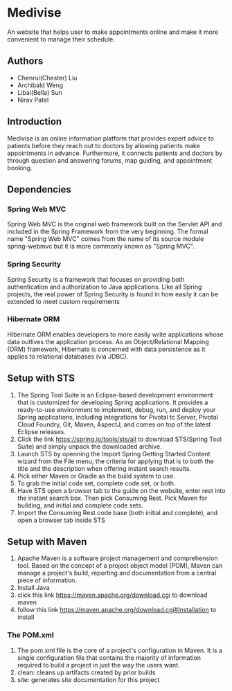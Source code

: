 # Medivise
An website that helps user to make appointments online and make it more convenient to manage their schedule.

## Authors

* Chenrui(Chester) Liu
* Archibald Weng 
* Libai(Bella) Sun
* Nirav Patel

## Introduction
Medivise is an online information platform that provides expert advice to patients before they reach out to doctors by allowing patients make appointments in advance. Furthermore, it connects patients and doctors by through question and answering forums, map guiding, and appointment booking.

## Dependencies
### Spring Web MVC
Spring Web MVC is the original web framework built on the Servlet API and included in the Spring Framework from the very beginning. The formal name "Spring Web MVC" comes from the name of its source module spring-webmvc but it is more commonly known as "Spring MVC".

### Spring Security
Spring Security is a framework that focuses on providing both authentication and authorization to Java applications. Like all Spring projects, the real power of Spring Security is found in how easily it can be extended to meet custom requirements

### Hibernate ORM
Hibernate ORM enables developers to more easily write applications whose data outlives the application process. As an Object/Relational Mapping (ORM) framework, Hibernate is concerned with data persistence as it applies to relational databases (via JDBC). 

## Setup with STS
1. The Spring Tool Suite is an Eclipse-based development environment that is customized for developing Spring applications. It provides a ready-to-use environment to implement, debug, run, and deploy your Spring applications, including integrations for Pivotal tc Server, Pivotal Cloud Foundry, Git, Maven, AspectJ, and comes on top of the latest Eclipse releases.
2. Click the link https://spring.io/tools/sts/all to download STS(Spring Tool Suite) and simply unpack the downloaded archive.
3. Launch STS by openning the Import Spring Getting Started Content wizard from the File menu, the criteria for applying that is to both the title and the description when offering instant search results. 
4. Pick either Maven or Gradle as the build system to use.
5. To grab the initial code set, complete code set, or both.
6. Have STS open a browser tab to the guide on the website, enter rest into the instant search box. Then pick Consuming Rest. Pick Maven for building, and initial and complete code sets.
7. Import the Consuming Rest code base (both initial and complete), and open a browser tab inside STS 

## Setup with Maven
1. Apache Maven is a software project management and comprehension tool. Based on the concept of a project object model (POM), Maven can manage a project's build, reporting and documentation from a central piece of information.
2. Install Java
3. click this link https://maven.apache.org/download.cgi to download maven 
4. follow this link https://maven.apache.org/download.cgi#Installation to install
### The POM.xml
1. The pom.xml file is the core of a project's configuration in Maven. It is a single configuration file that contains the majority of information required to build a project in just the way the users want. 
2. clean: cleans up artifacts created by prior builds
3. site: generates site documentation for this project

